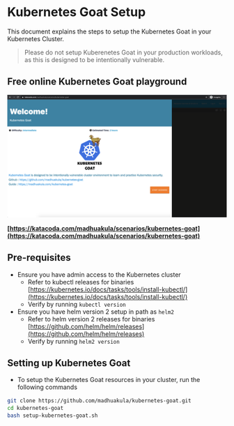 # Kubernetes Goat Setup

This document explains the steps to setup the Kubernetes Goat in your Kubernetes Cluster.

> Please do not setup Kuberenetes Goat in your production workloads, as this is designed to be intentionally vulnerable.

## Free online Kubernetes Goat playground

[![Kubernetes playground by Katacoda](images/kubernetes-goat-katacoda.png)](https://katacoda.com/madhuakula/scenarios/kubernetes-goat)

**[https://katacoda.com/madhuakula/scenarios/kubernetes-goat](https://katacoda.com/madhuakula/scenarios/kubernetes-goat)**

## Pre-requisites

* Ensure you have admin access to the Kubernetes cluster
  * Refer to kubectl releases for binaries [https://kubernetes.io/docs/tasks/tools/install-kubectl/](https://kubernetes.io/docs/tasks/tools/install-kubectl/)
  * Verify by running `kubectl version`
* Ensure you have helm version 2 setup in path as `helm2`
  * Refer to helm version 2 releases for binaries [https://github.com/helm/helm/releases](https://github.com/helm/helm/releases)
  * Verify by running `helm2 version`

## Setting up Kubernetes Goat

* To setup the Kubernetes Goat resources in your cluster, run the following commands

```bash
git clone https://github.com/madhuakula/kubernetes-goat.git
cd kubernetes-goat
bash setup-kubernetes-goat.sh
```

